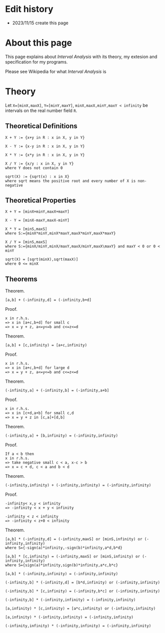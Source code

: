 # Edit history
- 2023/11/15 create this page

# About this page

This page explains about *Interval Analysis* with its theory, my extesion and specification for my programs.

Please see Wikipedia for what *Interval Analysis* is

# Theory


Let `X=[minX,maxX]`, `Y=[minY,maxY]`, `minX,maxX,minY,maxY < infinity` be intervals on the real number field `R`.
## Theoretical Definitions
```
X + Y := {x+y in R : x in X, y in Y}
```

```
X - Y := {x-y in R : x in X, y in Y}
```

```
X * Y := {x*y in R : x in X, y in Y}
```

```
X / Y := {x/y : x in X, y in Y}
where Y does not contain 0
```

```
sqrt(X) := {sqrt(x) : x in X}
where sqrt means the positive root and every number of X is non-negative
```

## Theoretical Properties
```
X + Y = [minX+minY,maxX+maxY]
```
```
X - Y = [minX-maxY,maxX-minY]
```
```
X * Y = [minS,maxS]
where S:={minX*minY,minX*maxY,maxX*minY,maxX*maxY}
```
```
X / Y = [minS,maxS]
where S:={minX/minY,minX/maxY,maxX/minY,maxX\maxY} and maxY < 0 or 0 < minY
```
```
sqrt(X) = [sqrt(minX),sqrt(maxX)]
where 0 <= minX
```

## Theorems
Theorem.
```
[a,b] + (-infinity,d] = (-infinity,b+d]
```
Proof.
```
x in r.h.s.
=> x in [a+c,b+d] for small c
=> x = y + z, a<=y<=b and c<=z<=d
```
Theorem.
```
[a,b] + [c,infinity) = [a+c,infinity)
```
Proof.
```
x in r.h.s.
=> x in [a+c,b+d] for large d
=> x = y + z, a<=y<=b and c<=z<=d
```
Theorem.
```
(-infinity,a] + (-infinity,b] = (-infinity,a+b]
```
Proof.
```
x in r.h.s.
=> x in [c+d,a+b] for small c,d
=> x = y + z in [c,a]+[d,b]
```
Theorem.
```
(-infinity,a] + [b,infinity) = (-infinity,infinity)
```
Proof.
```
If a < b then
x in r.h.s.
=> take negative small c < a, x-c > b
=> x = c + d, c < a and b < d
```
Theorem.
```
(-infinity,infinity) + (-infinity,infinity) = (-infinity,infinity)
```
Proof.
```
-infinity< x,y < infinity
=> -infinity < x + y < infinity

-infinity < z < infinity
=> -infinity < z+0 < infinity
```
Theorem.
```
[a,b] * (-infinity,d] = (-infinity,maxS] or [minS,infinity) or (-infinity,infinity) 
where S={-sign(a)*infinity,-sign(b)*infinity,a*d,b*d}
```
```
[a,b] * [c,infinity) = (-infinity,maxS] or [minS,infinity) or (-infinity,infinity) 
where S={sign(a)*infinity,sign(b)*infinity,a*c,b*c}
```
```
[a,b] * (-infinity,infinity) = (-infinity,infinity)
```
```
(-infinity,b] * (-infinity,d] = [b*d,infinity) or (-infinity,infinity)
```
```
(-infinity,b] * [c,infinity) = (-infinity,b*c] or (-infinity,infinity)
```
```
(-infinity,b] * (-infinity,infinity) = (-infinity,infinity)
```
```
[a,infinity) * [c,infinity) = [a*c,infinity) or (-infinity,infinity)
```
```
[a,infinity) * (-infinity,infinity) = (-infinity,infinity)
```
```
(-infinity,infinity) * (-infinity,infinity) = (-infinity,infinity)
```